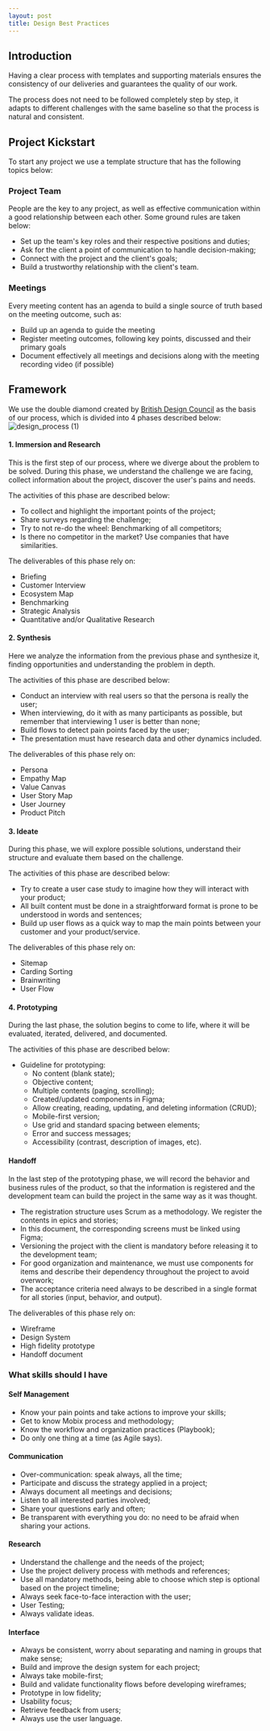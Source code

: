 ```yaml
---
layout: post
title: Design Best Practices
---
```

## Introduction

Having a clear process with templates and supporting materials ensures the consistency of our deliveries and guarantees the quality of our work.

The process does not need to be followed completely step by step, it adapts to different challenges with the same baseline so that the process is natural and consistent.

## Project Kickstart

To start any project we use a template structure that has the following topics below:

### Project Team

People are the key to any project, as well as effective communication within a good relationship between each other. Some ground rules are taken below:

* Set up the team's key roles and their respective positions and duties;
* Ask for the client a point of communication to handle decision-making;
* Connect with the project and the client's goals;
* Build a trustworthy relationship with the client's team.

### Meetings

Every meeting content has an agenda to build a single source of truth based on the meeting outcome, such as:

* Build up an agenda to guide the meeting
* Register meeting outcomes, following key points, discussed and their primary goals
* Document effectively all meetings and decisions along with the meeting recording video (if possible)

## Framework

We use the double diamond created by [British Design Council](https://www.designcouncil.org.uk/our-work/news-opinion/double-diamond-universally-accepted-depiction-design-process/) as the basis of our process, which is divided into 4 phases described below:
![design_process (1)](https://user-images.githubusercontent.com/96849644/179824380-86309705-36c1-430e-b230-dd4e792a605b.gif)

#### 1. Immersion and Research

This is the first step of our process, where we diverge about the problem to be solved. During this phase, we understand the challenge we are facing, collect information about the project, discover the user's pains and needs.

The activities of this phase are described below:

* To collect and highlight the important points of the project;
* Share surveys regarding the challenge;
* Try to not re-do the wheel: Benchmarking of all competitors;
* Is there no competitor in the market? Use companies that have similarities.

The deliverables of this phase rely on:

* Briefing
* Customer Interview
* Ecosystem Map
* Benchmarking
* Strategic Analysis
* Quantitative and/or Qualitative Research

#### 2. Synthesis

Here we analyze the information from the previous phase and synthesize it, finding opportunities and understanding the problem in depth.

The activities of this phase are described below:

* Conduct an interview with real users so that the persona is really the user;
* When interviewing, do it with as many participants as possible, but remember that interviewing 1 user is better than none;
* Build flows to detect pain points faced by the user;
* The presentation must have research data and other dynamics included.

The deliverables of this phase rely on:

* Persona
* Empathy Map
* Value Canvas
* User Story Map
* User Journey
* Product Pitch

#### 3. Ideate

During this phase, we will explore possible solutions, understand their structure and evaluate them based on the challenge.

The activities of this phase are described below:

* Try to create a user case study to imagine how they will interact with your product;
* All built content must be done in a straightforward format is prone to be understood in words and sentences;
* Build up user flows as a quick way to map the main points between your customer and your product/service.

The deliverables of this phase rely on:

* Sitemap
* Carding Sorting
* Brainwriting
* User Flow

#### 4. Prototyping

During the last phase, the solution begins to come to life, where it will be evaluated, iterated, delivered, and documented.

The activities of this phase are described below:

* Guideline for prototyping:
  * No content (blank state);
  * Objective content;
  * Multiple contents (paging, scrolling);
  * Created/updated components in Figma;
  * Allow creating, reading, updating, and deleting information (CRUD);
  * Mobile-first version;
  * Use grid and standard spacing between elements;
  * Error and success messages;
  * Accessibility (contrast, description of images, etc).
    
#### Handoff

In the last step of the prototyping phase, we will record the behavior and business rules of the product, so that the information is registered and the development team can build the project in the same way as it was thought.

* The registration structure uses Scrum as a methodology. We register the contents in epics and stories;
* In this document, the corresponding screens must be linked using Figma;
* Versioning the project with the client is mandatory before releasing it to the development team;
* For good organization and maintenance, we must use components for items and describe their dependency throughout the project to avoid overwork;
* The acceptance criteria need always to be described in a single format for all stories (input, behavior, and output).

The deliverables of this phase rely on:

* Wireframe
* Design System
* High fidelity prototype
* Handoff document

### What skills should I have

#### Self Management

* Know your pain points and take actions to improve your skills;
* Get to know Mobix process and methodology;
* Know the workflow and organization practices (Playbook);
* Do only one thing at a time (as Agile says).

#### Communication

* Over-communication: speak always, all the time;
* Participate and discuss the strategy applied in a project;
* Always document all meetings and decisions;
* Listen to all interested parties involved;
* Share your questions early and often;
* Be transparent with everything you do: no need to be afraid when sharing your actions.

#### Research

* Understand the challenge and the needs of the project;
* Use the project delivery process with methods and references;
* Use all mandatory methods, being able to choose which step is optional based on the project timeline;
* Always seek face-to-face interaction with the user;
* User Testing;
* Always validate ideas.

#### Interface

* Always be consistent, worry about separating and naming in groups that make sense;
* Build and improve the design system for each project;
* Always take mobile-first;
* Build and validate functionality flows before developing wireframes;
* Prototype in low fidelity;
* Usability focus;
* Retrieve feedback from users;
* Always use the user language.
